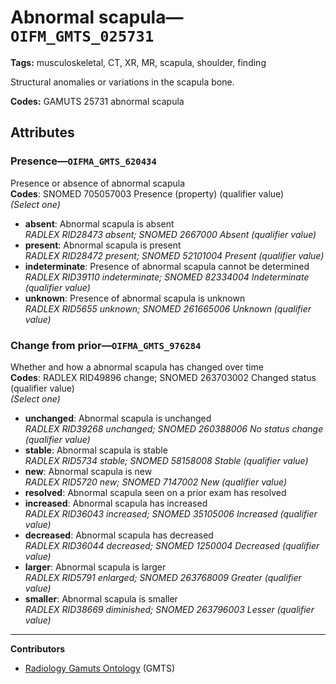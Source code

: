 # Abnormal scapula—`OIFM_GMTS_025731`

**Tags:** musculoskeletal, CT, XR, MR, scapula, shoulder, finding

Structural anomalies or variations in the scapula bone.

**Codes:** GAMUTS 25731 abnormal scapula

## Attributes

### Presence—`OIFMA_GMTS_620434`

Presence or absence of abnormal scapula  
**Codes**: SNOMED 705057003 Presence (property) (qualifier value)  
*(Select one)*

- **absent**: Abnormal scapula is absent  
_RADLEX RID28473 absent; SNOMED 2667000 Absent (qualifier value)_
- **present**: Abnormal scapula is present  
_RADLEX RID28472 present; SNOMED 52101004 Present (qualifier value)_
- **indeterminate**: Presence of abnormal scapula cannot be determined  
_RADLEX RID39110 indeterminate; SNOMED 82334004 Indeterminate (qualifier value)_
- **unknown**: Presence of abnormal scapula is unknown  
_RADLEX RID5655 unknown; SNOMED 261665006 Unknown (qualifier value)_

### Change from prior—`OIFMA_GMTS_976284`

Whether and how a abnormal scapula has changed over time  
**Codes**: RADLEX RID49896 change; SNOMED 263703002 Changed status (qualifier value)  
*(Select one)*

- **unchanged**: Abnormal scapula is unchanged  
_RADLEX RID39268 unchanged; SNOMED 260388006 No status change (qualifier value)_
- **stable**: Abnormal scapula is stable  
_RADLEX RID5734 stable; SNOMED 58158008 Stable (qualifier value)_
- **new**: Abnormal scapula is new  
_RADLEX RID5720 new; SNOMED 7147002 New (qualifier value)_
- **resolved**: Abnormal scapula seen on a prior exam has resolved  
- **increased**: Abnormal scapula has increased  
_RADLEX RID36043 increased; SNOMED 35105006 Increased (qualifier value)_
- **decreased**: Abnormal scapula has decreased  
_RADLEX RID36044 decreased; SNOMED 1250004 Decreased (qualifier value)_
- **larger**: Abnormal scapula is larger  
_RADLEX RID5791 enlarged; SNOMED 263768009 Greater (qualifier value)_
- **smaller**: Abnormal scapula is smaller  
_RADLEX RID38669 diminished; SNOMED 263796003 Lesser (qualifier value)_

---

**Contributors**

- [Radiology Gamuts Ontology](https://gamuts.net/) (GMTS)